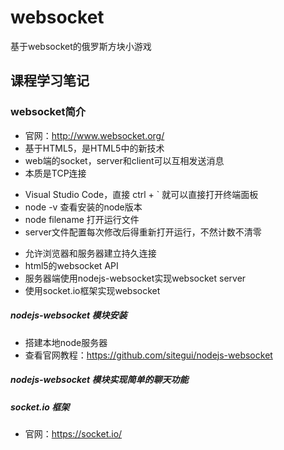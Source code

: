 # websocket
基于websocket的俄罗斯方块小游戏

## 课程学习笔记
### websocket简介
* 官网：http://www.websocket.org/
* 基于HTML5，是HTML5中的新技术
* web端的socket，server和client可以互相发送消息
* 本质是TCP连接

- Visual Studio Code，直接 ctrl + ` 就可以直接打开终端面板
- node -v 查看安装的node版本
- node filename 打开运行文件
- server文件配置每次修改后得重新打开运行，不然计数不清零

* 允许浏览器和服务器建立持久连接
* html5的websocket API
* 服务器端使用nodejs-websocket实现websocket server
* 使用socket.io框架实现websocket

##### nodejs-websocket 模块安装
* 搭建本地node服务器
* 查看官网教程：https://github.com/sitegui/nodejs-websocket

##### nodejs-websocket 模块实现简单的聊天功能

##### socket.io 框架
* 官网：https://socket.io/
